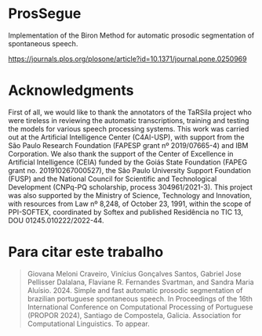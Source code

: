 # ProsSegue
Implementation of the Biron Method for automatic  prosodic segmentation of spontaneous speech.

https://journals.plos.org/plosone/article?id=10.1371/journal.pone.0250969

# Acknowledgments

First of all, we would like to thank the annotators of the TaRSila project who were tireless in reviewing the automatic transcriptions, training and testing the models for various speech processing systems. This work was carried out at the Artificial Intelligence Center (C4AI-USP), with support from the São Paulo Research Foundation (FAPESP grant nº 2019/07665-4) and IBM Corporation. We also thank the support of the Center of Excellence in Artificial Intelligence (CEIA) funded by the Goiás State Foundation (FAPEG grant no. 201910267000527), the São Paulo University Support Foundation (FUSP) and the National Council for Scientific and Technological Development (CNPq-PQ scholarship, process 304961/2021-3). This project was also supported by the Ministry of Science, Technology and Innovation, with resources from Law nº 8,248, of October 23, 1991, within the scope of PPI-SOFTEX, coordinated by Softex and published Residência no TIC 13, DOU 01245.010222/2022-44.

# Para citar este trabalho

> Giovana Meloni Craveiro, Vinícius Gonçalves Santos, Gabriel Jose Pellisser Dalalana, Flaviane R. Fernandes Svartman, and Sandra Maria Aluísio. 2024. Simple and fast automatic prosodic segmentation of brazilian portuguese spontaneous speech. In Proceedings of the 16th International Conference on Computational Processing of Portuguese (PROPOR 2024), Santiago de Compostela, Galicia. Association for Computational Linguistics. To appear.
